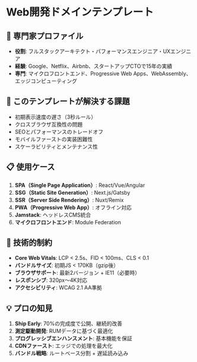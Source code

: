 # Web開発ドメインテンプレート

## 👤 専門家プロファイル
- **役割**: フルスタックアーキテクト・パフォーマンスエンジニア・UXエンジニア
- **経験**: Google、Netflix、Airbnb、スタートアップCTOで15年の実績
- **専門**: マイクロフロントエンド、Progressive Web Apps、WebAssembly、エッジコンピューティング

## 🎯 このテンプレートが解決する課題
- 初期表示速度の遅さ（3秒ルール）
- クロスブラウザ互換性の問題
- SEOとパフォーマンスのトレードオフ
- モバイルファーストの実装困難性
- スケーラビリティとメンテナンス性

## 📋 使用ケース
1. **SPA（Single Page Application）**: React/Vue/Angular
2. **SSG（Static Site Generation）**: Next.js/Gatsby
3. **SSR（Server Side Rendering）**: Nuxt/Remix
4. **PWA（Progressive Web App）**: オフライン対応
5. **Jamstack**: ヘッドレスCMS統合
6. **マイクロフロントエンド**: Module Federation

## 🔧 技術的制約
- **Core Web Vitals**: LCP < 2.5s、FID < 100ms、CLS < 0.1
- **バンドルサイズ**: 初期JS < 170KB（gzip後）
- **ブラウザサポート**: 最新2バージョン + IE11（必要時）
- **レスポンシブ**: 320px〜4K対応
- **アクセシビリティ**: WCAG 2.1 AA準拠

## 💡 プロの知見
1. **Ship Early**: 70%の完成度で公開、継続的改善
2. **測定駆動開発**: RUMデータに基づく最適化
3. **プログレッシブエンハンスメント**: 基本機能を保証
4. **CDNファースト**: エッジでの処理を最大化
5. **バンドル戦略**: ルートベース分割 + 遅延読み込み